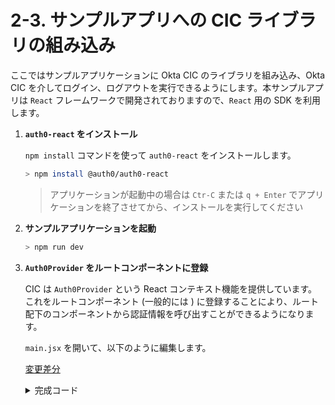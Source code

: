 # 2-3. サンプルアプリへの CIC ライブラリの組み込み

ここではサンプルアプリケーションに Okta CIC のライブラリを組み込み、Okta CIC を介してログイン、ログアウトを実行できるようにします。本サンプルアプリは `React` フレームワークで開発されておりますので、`React` 用の SDK を利用します。

1. **`auth0-react` をインストール**

    `npm install` コマンドを使って `auth0-react` をインストールします。

    ```bash
    > npm install @auth0/auth0-react
    ```

    > アプリケーションが起動中の場合は `Ctr-C` または `q + Enter` でアプリケーションを終了させてから、インストールを実行してください

1. **サンプルアプリケーションを起動**

    ```bash
    > npm run dev
    ```

1. **`Auth0Provider` をルートコンポーネントに登録**

    CIC は `Auth0Provider` という React コンテキスト機能を提供しています。これをルートコンポーネント (一般的には <App>) に登録することにより、ルート配下のコンポーネントから認証情報を呼び出すことができるようになります。

    `main.jsx` を開いて、以下のように編集します。

    [変更差分](../assets/diff/2-3-3.html)

    <details>
    <summary>完成コード</summary>

    ```javascript
    import React from 'react'
    import ReactDOM from 'react-dom/client'
    import App from './App.jsx'
    import { RouterProvider, createBrowserRouter } from 'react-router-dom';
    import Home from './routes/Home.jsx';
    import Profile from './routes/Profile.jsx';
    import { Auth0Provider } from '@auth0/auth0-react';

    const router = createBrowserRouter([
      {
        path: '/',
        element: <App />,
        children: [
          { index: true, element: <Home /> },
          { path: 'profile', element: <Profile /> }
        ]
      },
    ]);

    ReactDOM.createRoot(document.getElementById('root')).render(
      <React.StrictMode>
        <Auth0Provider
          domain='https://<テナント名>.cic-demo-platform.auth0app.com'
          clientId='<クライアント ID>'
          authorizationParams={{
            redirect_uri: window.location.origin
          }}
        >
          <RouterProvider router={router} />
        </Auth0Provider>
      </React.StrictMode>,
    )
    ```
    </details>